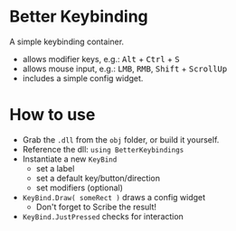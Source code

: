 # Better Keybinding
A simple keybinding container.
- allows modifier keys, e.g.: <kbd>Alt</kbd> + <kbd>Ctrl</kbd> + <kbd>S</kbd> 
- allows mouse input, e.g.: <kbd>LMB</kbd>, <kbd>RMB</kbd>, <kbd>Shift</kbd> + <kbd>ScrollUp</kbd>
- includes a simple config widget.

# How to use
 - Grab the `.dll` from the `obj` folder, or build it yourself. 
 - Reference the dll: `using BetterKeybindings`
 - Instantiate a new `KeyBind`
    - set a label
    - set a default key/button/direction
    - set modifiers (optional)
 - `KeyBind.Draw( someRect )` draws a config widget
    - Don't forget to Scribe the result!
 - `KeyBind.JustPressed` checks for interaction

